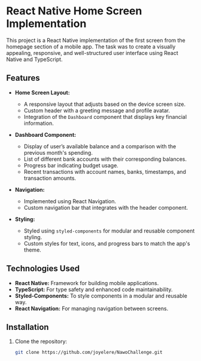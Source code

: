 # React Native Home Screen Implementation

This project is a React Native implementation of the first screen from the homepage section of a mobile app. The task was to create a visually appealing, responsive, and well-structured user interface using React Native and TypeScript.

## Features

- **Home Screen Layout:**
  - A responsive layout that adjusts based on the device screen size.
  - Custom header with a greeting message and profile avatar.
  - Integration of the `Dashboard` component that displays key financial information.

- **Dashboard Component:**
  - Display of user’s available balance and a comparison with the previous month's spending.
  - List of different bank accounts with their corresponding balances.
  - Progress bar indicating budget usage.
  - Recent transactions with account names, banks, timestamps, and transaction amounts.

- **Navigation:**
  - Implemented using React Navigation.
  - Custom navigation bar that integrates with the header component.

- **Styling:**
  - Styled using `styled-components` for modular and reusable component styling.
  - Custom styles for text, icons, and progress bars to match the app's theme.

## Technologies Used

- **React Native:** Framework for building mobile applications.
- **TypeScript:** For type safety and enhanced code maintainability.
- **Styled-Components:** To style components in a modular and reusable way.
- **React Navigation:** For managing navigation between screens.

## Installation

1. Clone the repository:
   ```bash
   git clone https://github.com/joyelere/NawoChallenge.git
